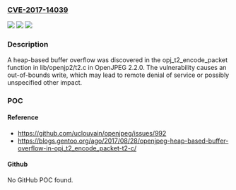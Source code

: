 ### [CVE-2017-14039](https://cve.mitre.org/cgi-bin/cvename.cgi?name=CVE-2017-14039)
![](https://img.shields.io/static/v1?label=Product&message=n%2Fa&color=blue)
![](https://img.shields.io/static/v1?label=Version&message=n%2Fa&color=blue)
![](https://img.shields.io/static/v1?label=Vulnerability&message=n%2Fa&color=brighgreen)

### Description

A heap-based buffer overflow was discovered in the opj_t2_encode_packet function in lib/openjp2/t2.c in OpenJPEG 2.2.0. The vulnerability causes an out-of-bounds write, which may lead to remote denial of service or possibly unspecified other impact.

### POC

#### Reference
- https://github.com/uclouvain/openjpeg/issues/992
- https://blogs.gentoo.org/ago/2017/08/28/openjpeg-heap-based-buffer-overflow-in-opj_t2_encode_packet-t2-c/

#### Github
No GitHub POC found.

